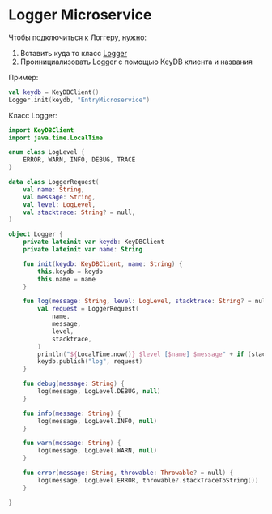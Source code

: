 # Logger Microservice

Чтобы подключиться к Логгеру, нужно:

1. Вставить куда то класс [Logger](src/main/kotlin/Logger.kt)
2. Проинициализовать Logger с помощью KeyDB клиента и названия

Пример:
```kotlin
val keydb = KeyDBClient()
Logger.init(keydb, "EntryMicroservice")
```

Класс Logger:
```kotlin
import KeyDBClient
import java.time.LocalTime

enum class LogLevel {
    ERROR, WARN, INFO, DEBUG, TRACE
}

data class LoggerRequest(
    val name: String,
    val message: String,
    val level: LogLevel,
    val stacktrace: String? = null,
)

object Logger {
    private lateinit var keydb: KeyDBClient
    private lateinit var name: String

    fun init(keydb: KeyDBClient, name: String) {
        this.keydb = keydb
        this.name = name
    }

    fun log(message: String, level: LogLevel, stacktrace: String? = null) {
        val request = LoggerRequest(
            name,
            message,
            level,
            stacktrace,
        )
        println("${LocalTime.now()} $level [$name] $message" + if (stacktrace != null) "\n$stacktrace" else "")
        keydb.publish("log", request)
    }

    fun debug(message: String) {
        log(message, LogLevel.DEBUG, null)
    }

    fun info(message: String) {
        log(message, LogLevel.INFO, null)
    }

    fun warn(message: String) {
        log(message, LogLevel.WARN, null)
    }

    fun error(message: String, throwable: Throwable? = null) {
        log(message, LogLevel.ERROR, throwable?.stackTraceToString())
    }

}
```
